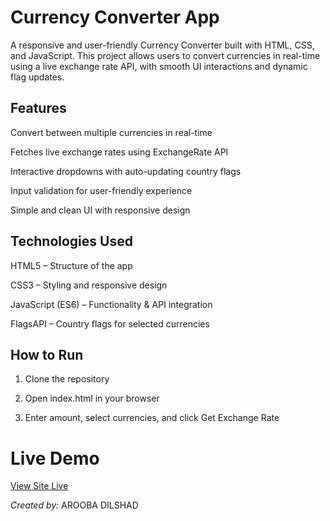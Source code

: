 # Currency Converter App

A responsive and user-friendly Currency Converter built with HTML, CSS, and JavaScript.
This project allows users to convert currencies in real-time using a live exchange rate API, with smooth UI interactions and dynamic flag updates.

## Features

Convert between multiple currencies in real-time

Fetches live exchange rates using ExchangeRate API

Interactive dropdowns with auto-updating country flags

Input validation for user-friendly experience

Simple and clean UI with responsive design


## Technologies Used

HTML5 – Structure of the app

CSS3 – Styling and responsive design

JavaScript (ES6) – Functionality & API integration

FlagsAPI – Country flags for selected currencies


## How to Run

1. Clone the repository


2. Open index.html in your browser


3. Enter amount, select currencies, and click Get Exchange Rate
    
# Live Demo
[View Site Live]( https://aroobadilshad.github.io/Currency-Converter-JS/)


*Created by:* AROOBA DILSHAD
